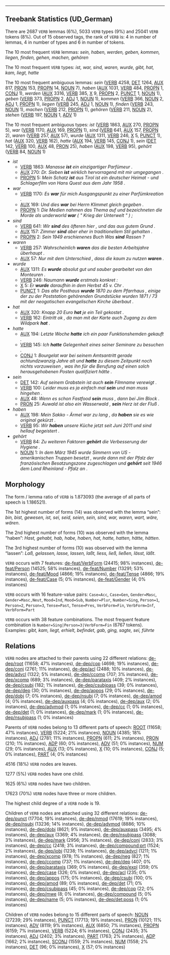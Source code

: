 

--------------------------------------------------------------------------------

## Treebank Statistics (UD_German)

There are 2687 `VERB` lemmas (6%), 5033 `VERB` types (9%) and 25041 `VERB` tokens (8%).
Out of 15 observed tags, the rank of `VERB` is: 4 in number of lemmas, 4 in number of types and 6 in number of tokens.

The 10 most frequent `VERB` lemmas: <em>sein, haben, werden, geben, kommen, liegen, finden, gehen, machen, gehören</em>

The 10 most frequent `VERB` types:  <em>ist, war, sind, waren, wurde, gibt, hat, kam, liegt, hatte</em>

The 10 most frequent ambiguous lemmas: <em>sein</em> ([VERB]() 4258, [DET]() 1264, [AUX]() 817, [PRON]() 153, [PROPN]() 14, [NOUN]() 7), <em>haben</em> ([AUX]() 1031, [VERB]() 484, [PROPN]() 1, [CONJ]() 1), <em>werden</em> ([AUX]() 3316, [VERB]() 385, [X]() 9, [PROPN]() 2, [PUNCT]() 1, [NOUN]() 1), <em>geben</em> ([VERB]() 373, [PROPN]() 2, [ADJ]() 1, [NOUN]() 1), <em>kommen</em> ([VERB]() 366, [NOUN]() 2, [ADJ]() 1, [PROPN]() 1), <em>liegen</em> ([VERB]() 245, [ADJ]() 1, [NOUN]() 1), <em>finden</em> ([VERB]() 243, [NOUN]() 1), <em>machen</em> ([VERB]() 212, [PROPN]() 1), <em>gehören</em> ([VERB]() 211, [NOUN]() 2), <em>stehen</em> ([VERB]() 197, [NOUN]() 1, [ADV]() 1)

The 10 most frequent ambiguous types:  <em>ist</em> ([VERB]() 1863, [AUX]() 270, [PROPN]() 5), <em>war</em> ([VERB]() 1170, [AUX]() 169, [PROPN]() 1), <em>sind</em> ([VERB]() 641, [AUX]() 157, [PROPN]() 2), <em>waren</em> ([VERB]() 257, [AUX]() 57), <em>wurde</em> ([AUX]() 1311, [VERB]() 246, [X]() 5, [PUNCT]() 1), <em>hat</em> ([AUX]() 320, [VERB]() 162), <em>hatte</em> ([AUX]() 194, [VERB]() 145, [CONJ]() 1), <em>sein</em> ([DET]() 142, [VERB]() 100, [AUX]() 48, [PRON]() 25), <em>haben</em> ([AUX]() 198, [VERB]() 95), <em>gehört</em> ([VERB]() 84, [NOUN]() 1)


* <em>ist</em>
  * [VERB]() 1863: <em>Manasse <b>ist</b> ein einzigartiger Parfümeur .</em>
  * [AUX]() 270: <em>Dr. Sieben <b>ist</b> wirklich hervorragend mit mir umgegangen .</em>
  * [PROPN]() 5: <em>Mein Schatz <b>ist</b> aus Tirol ist ein deutscher Heimat - und Schlagerfilm von Hans Quest aus dem Jahr 1958 .</em>
* <em>war</em>
  * [VERB]() 1170: <em>Es <b>war</b> für mich Ausgangspunkt zu einer Parfümkreation .</em>
  * [AUX]() 169: <em>Und dies <b>war</b> bei Herrn Klimmet gleich gegeben .</em>
  * [PROPN]() 1: <em>Die Medien nahmen das Thema auf und bezeichneten die Morde als underworld <b>war</b> ( " Krieg der Unterwelt " ) ;</em>
* <em>sind</em>
  * [VERB]() 641: <em>Wir <b>sind</b> des öfteren hier , und das aus gutem Grund .</em>
  * [AUX]() 157: <em>Zimmer <b>sind</b> aber eher in traditionellem Stil gehalten .</em>
  * [PROPN]() 2: <em>Sein 1949 erschienenes Buch Was <b>sind</b> Rassen ?</em>
* <em>waren</em>
  * [VERB]() 257: <em>Wahrscheinlich <b>waren</b> das die besten Arbeitsjahre überhaupt .</em>
  * [AUX]() 57: <em>Nur mit dem Unterschied , dass die kaum zu nutzen <b>waren</b> .</em>
* <em>wurde</em>
  * [AUX]() 1311: <em>Es <b>wurde</b> absolut gut und sauber gearbeitet von den Monteuren .</em>
  * [VERB]() 246: <em>Naumann <b>wurde</b> erstmals konkret :</em>
  * [X]() 5: <em>Er <b>wurde</b> daraufhin in dem Herbst 45 v. Chr .</em>
  * [PUNCT]() 1: <em>Das alte Posthaus <b>wurde</b> 1870 zu dem Pfarrhaus , einige der zu der Poststation gehörenden Grundstücke wurden 1871 / 73 mit der neogotischen evangelischen Kirche überbaut .</em>
* <em>hat</em>
  * [AUX]() 320: <em>Knapp 20 Euro <b>hat</b> je ein Teil gekostet .</em>
  * [VERB]() 162: <em>Eintritt ok , da man mit der Karte auch Zugang zu dem Wildpark <b>hat</b> .</em>
* <em>hatte</em>
  * [AUX]() 194: <em>Letzte Woche <b>hatte</b> ich ein paar Funktionshemden gekauft .</em>
  * [VERB]() 145: <em>Ich <b>hatte</b> Gelegenheit eines seiner Seminare zu besuchen .</em>
  * [CONJ]() 1: <em>Bourgelat war bei seinem Amtsantritt gerade achtundzwanzig Jahre alt und <b>hatte</b> zu diesem Zeitpunkt noch nichts vorzuweisen , was ihn für die Berufung auf einen solch herausgehobenen Posten qualifiziert hätte .</em>
* <em>sein</em>
  * [DET]() 142: <em>Auf seinem Grabstein ist auch <b>sein</b> Filmname verewigt .</em>
  * [VERB]() 100: <em>Leider muss es ja einfach mal <b>sein</b> und man muss hingehen .</em>
  * [AUX]() 48: <em>Wenn es schon Fastfood <b>sein</b> muss , dann bei Jim Block .</em>
  * [PRON]() 25: <em>Auwald ist also ein Wasserwald , <b>sein</b> Herz ist der Fluß .</em>
* <em>haben</em>
  * [AUX]() 198: <em>Mein Sakko - Ärmel war zu lang , da <b>haben</b> sie es wie original gekürzt .</em>
  * [VERB]() 95: <em>Wir <b>haben</b> unsere Küche jetzt seit Juni 2011 und sind hellauf begeistert .</em>
* <em>gehört</em>
  * [VERB]() 84: <em>Zu weiteren Faktoren <b>gehört</b> die Verbesserung der Hygiene .</em>
  * [NOUN]() 1: <em>In dem März 1945 wurde Simmern von US - amerikanischen Truppen besetzt , wurde dann mit der Pfalz der französischen Besatzungszone zugeschlagen und <b>gehört</b> seit 1946 dem Land Rheinland - Pfalz an .</em>

## Morphology

The form / lemma ratio of `VERB` is 1.873093 (the average of all parts of speech is 1.186521).

The 1st highest number of forms (14) was observed with the lemma “sein”: <em>bin, bist, gewesen, ist, sei, seid, seien, sein, sind, war, waren, wart, wäre, wären</em>.

The 2nd highest number of forms (10) was observed with the lemma “haben”: <em>Hast, gehabt, hab, habe, haben, hat, hatte, hatten, hätte, hätten</em>.

The 3rd highest number of forms (10) was observed with the lemma “lassen”: <em>Laß, gelassen, lasse, lassen, laßt, liess, ließ, ließen, lässt, läßt</em>.

`VERB` occurs with 7 features: [de-feat/VerbForm]() (24415; 98% instances), [de-feat/Person]() (14525; 58% instances), [de-feat/Number]() (13291; 53% instances), [de-feat/Mood]() (4866; 19% instances), [de-feat/Tense]() (4866; 19% instances), [de-feat/Case]() (5; 0% instances), [de-feat/Gender]() (4; 0% instances)

`VERB` occurs with 16 feature-value pairs: `Case=Acc`, `Case=Gen`, `Gender=Masc`, `Gender=Masc,Neut`, `Mood=Ind`, `Mood=Sub`, `Number=Plur`, `Number=Sing`, `Person=1`, `Person=2`, `Person=3`, `Tense=Past`, `Tense=Pres`, `VerbForm=Fin`, `VerbForm=Inf`, `VerbForm=Part`

`VERB` occurs with 38 feature combinations.
The most frequent feature combination is `Number=Sing|Person=3|VerbForm=Fin` (6767 tokens).
Examples: <em>gibt, kam, liegt, erhielt, befindet, gab, ging, sagte, sei, führte</em>


## Relations

`VERB` nodes are attached to their parents using 22 different relations: [de-dep/root]() (11658; 47% instances), [de-dep/cop]() (4698; 19% instances), [de-dep/conj]() (2761; 11% instances), [de-dep/acl]() (2488; 10% instances), [de-dep/advcl]() (1322; 5% instances), [de-dep/ccomp]() (707; 3% instances), [de-dep/xcomp]() (689; 3% instances), [de-dep/parataxis]() (409; 2% instances), [de-dep/csubj]() (182; 1% instances), [de-dep/csubjpass]() (39; 0% instances), [de-dep/dep]() (30; 0% instances), [de-dep/appos]() (29; 0% instances), [de-dep/dobj]() (7; 0% instances), [de-dep/nsubj]() (7; 0% instances), [de-dep/amod]() (4; 0% instances), [de-dep/auxpass]() (4; 0% instances), [de-dep/aux]() (2; 0% instances), [de-dep/advmod]() (1; 0% instances), [de-dep/cc]() (1; 0% instances), [de-dep/det]() (1; 0% instances), [de-dep/mark]() (1; 0% instances), [de-dep/nsubjpass]() (1; 0% instances)

Parents of `VERB` nodes belong to 13 different parts of speech: [ROOT]() (11658; 47% instances), [VERB]() (5224; 21% instances), [NOUN]() (4385; 18% instances), [ADJ]() (2781; 11% instances), [PROPN]() (611; 2% instances), [PRON]() (210; 1% instances), [ADP]() (60; 0% instances), [ADV]() (51; 0% instances), [NUM]() (29; 0% instances), [AUX]() (13; 0% instances), [X]() (10; 0% instances), [CONJ]() (5; 0% instances), [PART]() (4; 0% instances)

4516 (18%) `VERB` nodes are leaves.

1277 (5%) `VERB` nodes have one child.

1625 (6%) `VERB` nodes have two children.

17623 (70%) `VERB` nodes have three or more children.

The highest child degree of a `VERB` node is 19.

Children of `VERB` nodes are attached using 32 different relations: [de-dep/punct]() (17704; 19% instances), [de-dep/nmod]() (17619; 19% instances), [de-dep/nsubj]() (13236; 14% instances), [de-dep/advmod]() (8886; 10% instances), [de-dep/dobj]() (8621; 9% instances), [de-dep/auxpass]() (3495; 4% instances), [de-dep/aux]() (3369; 4% instances), [de-dep/nsubjpass]() (3088; 3% instances), [de-dep/mark]() (2956; 3% instances), [de-dep/conj]() (2833; 3% instances), [de-dep/cc]() (2418; 3% instances), [de-dep/compound:prt]() (1524; 2% instances), [de-dep/iobj]() (1238; 1% instances), [de-dep/advcl]() (1211; 1% instances), [de-dep/xcomp]() (978; 1% instances), [de-dep/neg]() (827; 1% instances), [de-dep/ccomp]() (737; 1% instances), [de-dep/dep]() (407; 0% instances), [de-dep/parataxis]() (369; 0% instances), [de-dep/expl]() (359; 0% instances), [de-dep/case]() (326; 0% instances), [de-dep/acl]() (235; 0% instances), [de-dep/appos]() (175; 0% instances), [de-dep/csubj]() (100; 0% instances), [de-dep/amod]() (89; 0% instances), [de-dep/det]() (71; 0% instances), [de-dep/csubjpass]() (45; 0% instances), [de-dep/cop]() (22; 0% instances), [de-dep/mwe]() (8; 0% instances), [de-dep/compound]() (5; 0% instances), [de-dep/name]() (5; 0% instances), [de-dep/det:poss]() (1; 0% instances)

Children of `VERB` nodes belong to 15 different parts of speech: [NOUN]() (27239; 29% instances), [PUNCT]() (17713; 19% instances), [PRON]() (10121; 11% instances), [ADV]() (8119; 9% instances), [AUX]() (6850; 7% instances), [PROPN]() (6159; 7% instances), [VERB]() (5224; 6% instances), [CONJ]() (2435; 3% instances), [ADJ]() (2402; 3% instances), [PART]() (1763; 2% instances), [ADP]() (1662; 2% instances), [SCONJ]() (1559; 2% instances), [NUM]() (1558; 2% instances), [DET]() (96; 0% instances), [X]() (57; 0% instances)

